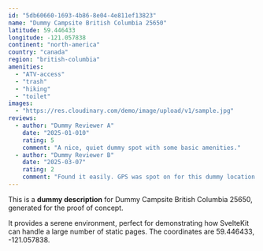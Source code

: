 ```yaml
---
id: "5db60660-1693-4b86-8e04-4e811ef13823"
name: "Dummy Campsite British Columbia 25650"
latitude: 59.446433
longitude: -121.057838
continent: "north-america"
country: "canada"
region: "british-columbia"
amenities:
  - "ATV-access"
  - "trash"
  - "hiking"
  - "toilet"
images:
  - "https://res.cloudinary.com/demo/image/upload/v1/sample.jpg"
reviews:
  - author: "Dummy Reviewer A"
    date: "2025-01-010"
    rating: 5
    comment: "A nice, quiet dummy spot with some basic amenities."
  - author: "Dummy Reviewer B"
    date: "2025-03-07"
    rating: 2
    comment: "Found it easily. GPS was spot on for this dummy location."
---
```


This is a **dummy description** for Dummy Campsite British Columbia 25650, generated for the proof of concept.

It provides a serene environment, perfect for demonstrating how SvelteKit can handle a large number of static pages. The coordinates are 59.446433, -121.057838.
